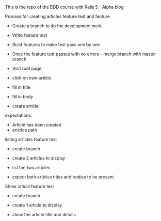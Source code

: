 This is the repo of the BDD course with Rails 5 - Alpha blog

Process for creating articles feature test and feature

- Create a branch to do the development work
- Write feature test
- Build features to make test pass one by one
- Once the feature test passes with no errors - merge branch with master branch


- Visit root page
- click on new article
- fill in title
- fill in body
- create article

expectations:
- Article has been created
- articles path


listing articles feature test

- create branch
- create 2 articles to display

- list the two articles

- expect both articles titles and bodies to be present

Show article feature test

- create branch
- create 1 article to display

- show the article title and details